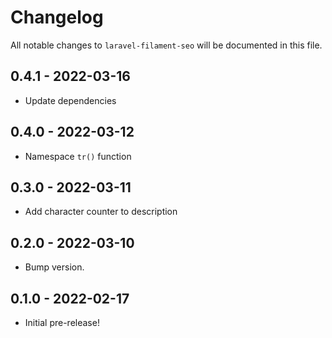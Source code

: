 # Changelog

All notable changes to `laravel-filament-seo` will be documented in this file.

## 0.4.1 - 2022-03-16

- Update dependencies

## 0.4.0 - 2022-03-12

- Namespace `tr()` function

## 0.3.0 - 2022-03-11

- Add character counter to description

## 0.2.0 - 2022-03-10

- Bump version.

## 0.1.0 - 2022-02-17

- Initial pre-release!
